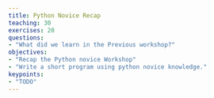 ```yaml
---
title: Python Novice Recap
teaching: 30
exercises: 20
questions:
- "What did we learn in the Previous workshop?"
objectives:
- "Recap the Python novice Workshop"
- "Write a short program using python novice knowledge."
keypoints:
- "TODO"
---
```

